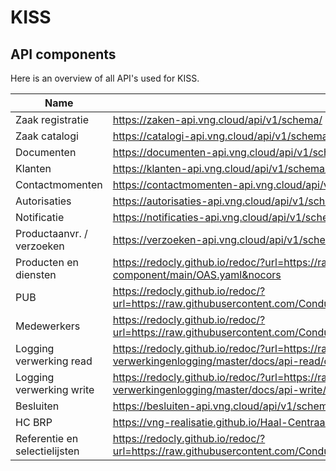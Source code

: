 # KISS
## API components
Here is an overview of all API's used for KISS.

| Name                               | Documentation | Configuration |
|------------------------------------|---------------|---------------|
| Zaak registratie                   |https://zaken-api.vng.cloud/api/v1/schema/              |https://github.com/ConductionNL/zrc_publiccode/blob/main/publiccode.yaml                |
| Zaak catalogi                      |https://catalogi-api.vng.cloud/api/v1/schema/ | https://github.com/ConductionNL/ztc_publiccode/blob/main/publiccode.yaml
| Documenten                         |https://documenten-api.vng.cloud/api/v1/schema/                |https://github.com/ConductionNL/drc_publiccode/blob/main/publiccode.yaml |
| Klanten                            |https://klanten-api.vng.cloud/api/v1/schema/               |https://github.com/ConductionNL/klanten_publiccode/blob/main/publiccode.yaml |
| Contactmomenten                    |https://contactmomenten-api.vng.cloud/api/v1/schema/ | https://github.com/ConductionNL/contactmomenten_publiccode/blob/main/publiccode.yaml               |
| Autorisaties                       |https://autorisaties-api.vng.cloud/api/v1/schema/               |                |
| Notificatie                        |https://notificaties-api.vng.cloud/api/v1/schema/               | https://github.com/ConductionNL/nrc_publiccode/blob/main/publiccode.yaml                |
| Productaanvr. / verzoeken          |https://verzoeken-api.vng.cloud/api/v1/schema/               | https://github.com/ConductionNL/verzoeken_publiccode/blob/main/publiccode.yaml |
| Producten en diensten              |https://redocly.github.io/redoc/?url=https://raw.githubusercontent.com/Klantinteractie-Servicesysteem/pdc-component/main/OAS.yaml&nocors               |https://github.com/Klantinteractie-Servicesysteem/pdc-component/blob/main/publiccode.yaml                |
| PUB              | https://redocly.github.io/redoc/?url=https://raw.githubusercontent.com/ConductionNL/PUB_publiccode/main/PUB_OAS.json&nocors               | https://github.com/ConductionNL/PUB_publiccode/blob/main/publiccode.yaml                |
| Medewerkers                        | https://redocly.github.io/redoc/?url=https://raw.githubusercontent.com/ConductionNL/medewerkercatalogus/master/api/public/schema/openapi.yaml&nocors               | https://github.com/ConductionNL/MRC_publiccode/blob/main/publiccode.yaml                |
| Logging verwerking read                         |https://redocly.github.io/redoc/?url=https://raw.githubusercontent.com/VNG-Realisatie/gemma-verwerkingenlogging/master/docs/api-read/oas-specification/logging-verwerkingen-api/openapi.yaml&nocors |https://github.com/ConductionNL/logging-verwerking-read_publiccode/blob/main/publiccode.yaml |
| Logging verwerking write                          |https://redocly.github.io/redoc/?url=https://raw.githubusercontent.com/VNG-Realisatie/gemma-verwerkingenlogging/master/docs/api-write/oas-specification/logging-verwerkingen-api/openapi.yaml&nocors |https://github.com/ConductionNL/logging-verwerking-write_publiccode/blob/main/publiccode.yaml |
| Besluiten                          |https://besluiten-api.vng.cloud/api/v1/schema/ |https://github.com/ConductionNL/brc_publiccode/blob/main/publiccode.yaml |
| HC BRP                             |https://vng-realisatie.github.io/Haal-Centraal-BRP-bevragen/redoc               | https://github.com/ConductionNL/brp_publiccode/blob/main/publiccode.yaml |
| Referentie en selectielijsten                | https://redocly.github.io/redoc/?url=https://raw.githubusercontent.com/ConductionNL/referentielijsten_publiccode/main/OAS.yaml&nocors           | https://github.com/ConductionNL/referentielijsten_publiccode/blob/main/publiccode.yaml |
